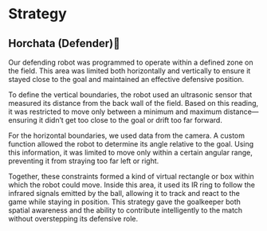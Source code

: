 # Strategy

## Horchata (Defender)🥛

Our defending robot was programmed to operate within a defined zone on the field. This area was limited both horizontally and vertically to ensure it stayed close to the goal and maintained an effective defensive position.

To define the vertical boundaries, the robot used an ultrasonic sensor that measured its distance from the back wall of the field. Based on this reading, it was restricted to move only between a minimum and maximum distance—ensuring it didn’t get too close to the goal or drift too far forward.

For the horizontal boundaries, we used data from the camera. A custom function allowed the robot to determine its angle relative to the goal. Using this information, it was limited to move only within a certain angular range, preventing it from straying too far left or right.

Together, these constraints formed a kind of virtual rectangle or box within which the robot could move. Inside this area, it used its IR ring to follow the infrared signals emitted by the ball, allowing it to track and react to the game while staying in position. This strategy gave the goalkeeper both spatial awareness and the ability to contribute intelligently to the match without overstepping its defensive role.
